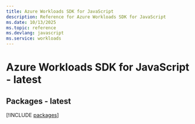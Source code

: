 ```yaml
---
title: Azure Workloads SDK for JavaScript
description: Reference for Azure Workloads SDK for JavaScript
ms.date: 10/13/2025
ms.topic: reference
ms.devlang: javascript
ms.service: workloads
---
```

# Azure Workloads SDK for JavaScript - latest
## Packages - latest
[!INCLUDE [packages](workloads-index.md)]